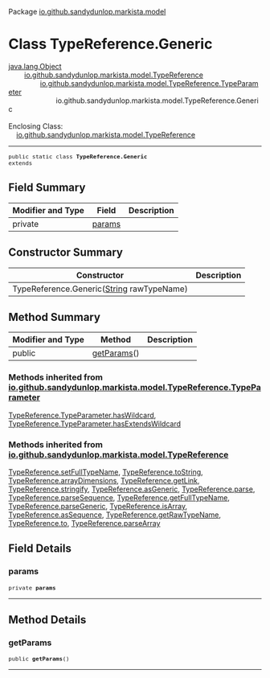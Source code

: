 Package [io.github.sandydunlop.markista.model](index.md)

# Class TypeReference.Generic
[java.lang.Object](https://docs.oracle.com/en/java/javase/24/docs/api/java.base/java/lang/Object.html)<br/>
        [io.github.sandydunlop.markista.model.TypeReference](TypeReference.md)<br/>
                [io.github.sandydunlop.markista.model.TypeReference.TypeParameter](TypeReference.TypeParameter.md)<br/>
                        io.github.sandydunlop.markista.model.TypeReference.Generic<br/>
<br/>
Enclosing Class:<br/>
    [io.github.sandydunlop.markista.model.TypeReference](TypeReference.md)


----

<span style="font-family: monospace; font-size: 80%;">public static class __TypeReference.Generic__<br/>extends [](TypeReference.TypeParameter.md)
</span>


## Field Summary

| Modifier and Type                          | Field             | Description |
|--------------------------------------------|-------------------|-------------|
| private [](TypeReference.TypeParameter.md) | [params](#params) |             |



## Constructor Summary

| Constructor                                                                                                                     | Description |
|---------------------------------------------------------------------------------------------------------------------------------|-------------|
| TypeReference.Generic([String](https://docs.oracle.com/en/java/javase/24/docs/api/java.base/java/lang/String.html) rawTypeName) |             |



## Method Summary

| Modifier and Type                         | Method                    | Description |
|-------------------------------------------|---------------------------|-------------|
| public [](TypeReference.TypeParameter.md) | [getParams](#getparams)() |             |


### Methods inherited from [io.github.sandydunlop.markista.model.TypeReference.TypeParameter](TypeReference.TypeParameter.md)

[TypeReference.TypeParameter.hasWildcard](TypeReference.TypeParameter.md#haswildcard), [TypeReference.TypeParameter.hasExtendsWildcard](TypeReference.TypeParameter.md#hasextendswildcard)

### Methods inherited from [io.github.sandydunlop.markista.model.TypeReference](TypeReference.md)

[TypeReference.setFullTypeName](TypeReference.md#setfulltypename), [TypeReference.toString](TypeReference.md#tostring), [TypeReference.arrayDimensions](TypeReference.md#arraydimensions), [TypeReference.getLink](TypeReference.md#getlink), [TypeReference.stringify](TypeReference.md#stringify), [TypeReference.asGeneric](TypeReference.md#asgeneric), [TypeReference.parse](TypeReference.md#parse), [TypeReference.parseSequence](TypeReference.md#parsesequence), [TypeReference.getFullTypeName](TypeReference.md#getfulltypename), [TypeReference.parseGeneric](TypeReference.md#parsegeneric), [TypeReference.isArray](TypeReference.md#isarray), [TypeReference.asSequence](TypeReference.md#assequence), [TypeReference.getRawTypeName](TypeReference.md#getrawtypename), [TypeReference.to](TypeReference.md#to), [TypeReference.parseArray](TypeReference.md#parsearray)


## Field Details

### params

<span style="font-family: monospace; font-size: 80%;">private [](TypeReference.TypeParameter.md) __params__</span>




---


## Method Details

### getParams

<span style="font-family: monospace; font-size: 80%;">public [](TypeReference.TypeParameter.md) __getParams__()</span>




---

